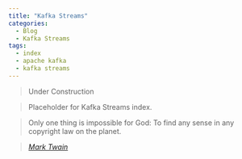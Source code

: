 ```yaml
---
title: "Kafka Streams"
categories:
  - Blog
  - Kafka Streams
tags:
  - index
  - apache kafka
  - kafka streams
---
```

> Under Construction

> Placeholder for Kafka Streams index.

> Only one thing is impossible for God: To find any sense in any copyright law on the planet.
  
> <cite><a href="http://www.brainyquote.com/quotes/quotes/m/marktwain163473.html">Mark Twain</a></cite>